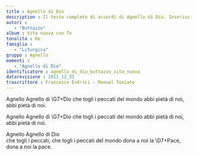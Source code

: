 ```yaml
--- 
title : Agnello di Dio
description : Il testo completo di accordi di Agnello di Dio. Inseriscila nel tuo canzoniere!
autori : 
   - "Buttazzo"
album : Vita nuova con Te
tonalita : Re
famiglia : 
   - "Liturgica"
gruppo : Agnello
momenti : 
   - "Agnello di Dio"
identificatore : agnello_di_dio_buttazzo_vita_nuova
datarevisione : 2011_12_31
trascrittore : Francesco Endrici - Manuel Toniato
--- 
```




Agnello Agnello di \G7+Dio 
che togli i peccati del mondo
abbi  pietà di noi,
abbi   pietà di noi.


Agnello Agnello di \G7+Dio
che togli i peccati del mondo
abbi  pietà di noi,
abbi   pietà di noi.


Agnello    Agnello di Dio  
che togli i peccati, che togli i peccati
del mondo
dona a noi la  \D7+Pace,  
dona a noi la pace.


